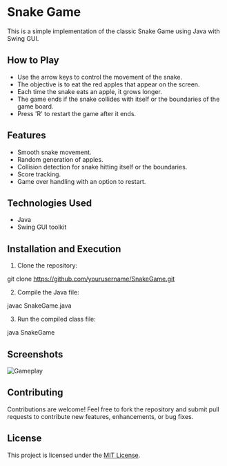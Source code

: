 # Snake Game

This is a simple implementation of the classic Snake Game using Java with Swing GUI.

## How to Play

- Use the arrow keys to control the movement of the snake.
- The objective is to eat the red apples that appear on the screen.
- Each time the snake eats an apple, it grows longer.
- The game ends if the snake collides with itself or the boundaries of the game board.
- Press 'R' to restart the game after it ends.

## Features

- Smooth snake movement.
- Random generation of apples.
- Collision detection for snake hitting itself or the boundaries.
- Score tracking.
- Game over handling with an option to restart.

## Technologies Used

- Java
- Swing GUI toolkit

## Installation and Execution

1. Clone the repository:

git clone https://github.com/yourusername/SnakeGame.git

2. Compile the Java file:

javac SnakeGame.java

3. Run the compiled class file:

java SnakeGame


## Screenshots

![Gameplay](screenshots/gameplay.png)

## Contributing

Contributions are welcome! Feel free to fork the repository and submit pull requests to contribute new features, enhancements, or bug fixes.

## License

This project is licensed under the [MIT License](LICENSE).

